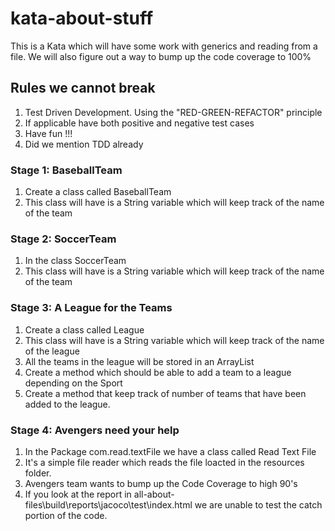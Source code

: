 # kata-about-stuff
This is a Kata which will have some work with generics and reading from a file. We will also figure out a way to bump up the code coverage to 100%

## Rules we cannot break
1) Test Driven Development. Using the "RED-GREEN-REFACTOR" principle
2) If applicable have both positive and negative test cases
3) Have fun !!!
4) Did we mention TDD already

### Stage 1: BaseballTeam
1) Create a class called BaseballTeam
2) This class will have is a String variable which will keep track of the name of the team

### Stage 2: SoccerTeam
1) In the class SoccerTeam
2) This class will have is a String variable which will keep track of the name of the team

### Stage 3: A League for the Teams
1) Create a class called League 
2) This class will have is a String variable which will keep track of the name of the league
3) All the teams in the league will be stored in an ArrayList
4) Create a method which should be able to add a team to a league depending on the Sport
5) Create a method that keep track of number of teams that have been added to the league.

### Stage 4: Avengers need your help
1) In the Package com.read.textFile we have a class called Read Text File 
2) It's a simple file reader which reads the file loacted in the resources folder.
3) Avengers team wants to bump up the Code Coverage to high 90's
4) If you look at the report in all-about-files\build\reports\jacoco\test\index.html we are unable to test the catch portion of the code.
